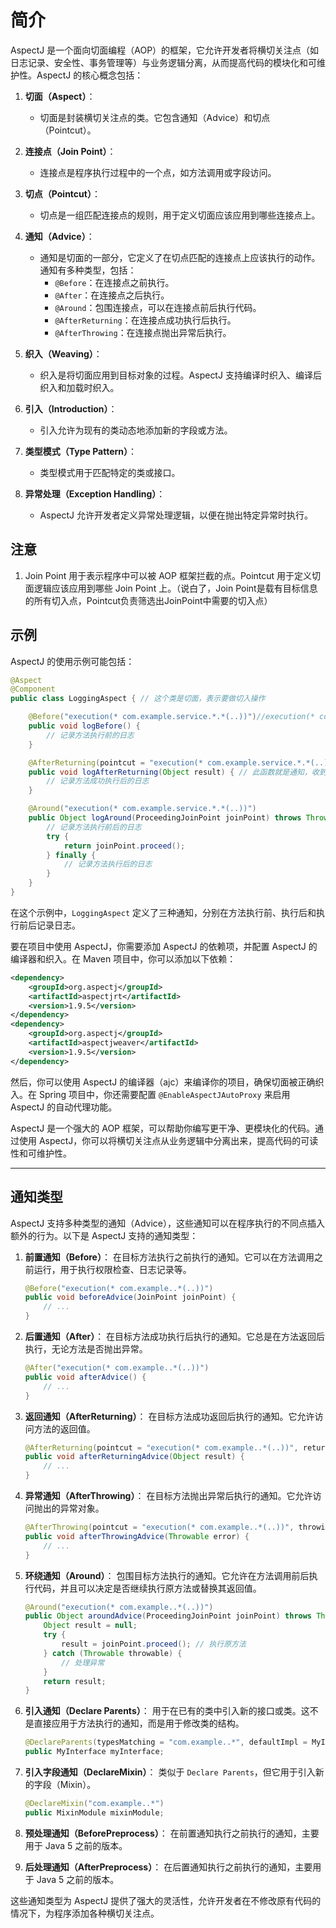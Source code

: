 # 简介

AspectJ 是一个面向切面编程（AOP）的框架，它允许开发者将横切关注点（如日志记录、安全性、事务管理等）与业务逻辑分离，从而提高代码的模块化和可维护性。AspectJ 的核心概念包括：

1. **切面（Aspect）**：
   - 切面是封装横切关注点的类。它包含通知（Advice）和切点（Pointcut）。

2. **连接点（Join Point）**：
   - 连接点是程序执行过程中的一个点，如方法调用或字段访问。

3. **切点（Pointcut）**：
   - 切点是一组匹配连接点的规则，用于定义切面应该应用到哪些连接点上。

4. **通知（Advice）**：
   - 通知是切面的一部分，它定义了在切点匹配的连接点上应该执行的动作。通知有多种类型，包括：
     - `@Before`：在连接点之前执行。
     - `@After`：在连接点之后执行。
     - `@Around`：包围连接点，可以在连接点前后执行代码。
     - `@AfterReturning`：在连接点成功执行后执行。
     - `@AfterThrowing`：在连接点抛出异常后执行。

5. **织入（Weaving）**：
   - 织入是将切面应用到目标对象的过程。AspectJ 支持编译时织入、编译后织入和加载时织入。

6. **引入（Introduction）**：
   - 引入允许为现有的类动态地添加新的字段或方法。

7. **类型模式（Type Pattern）**：
   - 类型模式用于匹配特定的类或接口。

8. **异常处理（Exception Handling）**：
   - AspectJ 允许开发者定义异常处理逻辑，以便在抛出特定异常时执行。

## 注意

1. Join Point 用于表示程序中可以被 AOP 框架拦截的点。Pointcut 用于定义切面逻辑应该应用到哪些 Join Point 上。（说白了，Join Point是载有目标信息的所有切入点，Pointcut负责筛选出JoinPoint中需要的切入点）

## 示例

AspectJ 的使用示例可能包括：

```java
@Aspect
@Component
public class LoggingAspect { // 这个类是切面，表示要做切入操作

    @Before("execution(* com.example.service.*.*(..))")//execution(* com.example.service.*.*(..)) 目标切点，通过方法签名匹配到具体的切入点（pointcut），可以是函数、类、变量等等
    public void logBefore() {
        // 记录方法执行前的日志
    }

    @AfterReturning(pointcut = "execution(* com.example.service.*.*(..))", returning = "result")
    public void logAfterReturning(Object result) { // 此函数就是通知，收到切入点触发的通知并进行逻辑操作
        // 记录方法成功执行后的日志
    }

    @Around("execution(* com.example.service.*.*(..))")
    public Object logAround(ProceedingJoinPoint joinPoint) throws Throwable {
        // 记录方法执行前后的日志
        try {
            return joinPoint.proceed();
        } finally {
            // 记录方法执行后的日志
        }
    }
}
```

在这个示例中，`LoggingAspect` 定义了三种通知，分别在方法执行前、执行后和执行前后记录日志。

要在项目中使用 AspectJ，你需要添加 AspectJ 的依赖项，并配置 AspectJ 的编译器和织入。在 Maven 项目中，你可以添加以下依赖：

```xml
<dependency>
    <groupId>org.aspectj</groupId>
    <artifactId>aspectjrt</artifactId>
    <version>1.9.5</version>
</dependency>
<dependency>
    <groupId>org.aspectj</groupId>
    <artifactId>aspectjweaver</artifactId>
    <version>1.9.5</version>
</dependency>
```

然后，你可以使用 AspectJ 的编译器（ajc）来编译你的项目，确保切面被正确织入。在 Spring 项目中，你还需要配置 `@EnableAspectJAutoProxy` 来启用 AspectJ 的自动代理功能。

AspectJ 是一个强大的 AOP 框架，可以帮助你编写更干净、更模块化的代码。通过使用 AspectJ，你可以将横切关注点从业务逻辑中分离出来，提高代码的可读性和可维护性。

---

## 通知类型

AspectJ 支持多种类型的通知（Advice），这些通知可以在程序执行的不同点插入额外的行为。以下是 AspectJ 支持的通知类型：

1. **前置通知（Before）**：
   在目标方法执行之前执行的通知。它可以在方法调用之前运行，用于执行权限检查、日志记录等。

   ```java
   @Before("execution(* com.example..*(..))")
   public void beforeAdvice(JoinPoint joinPoint) {
       // ...
   }
   ```

2. **后置通知（After）**：
   在目标方法成功执行后执行的通知。它总是在方法返回后执行，无论方法是否抛出异常。

   ```java
   @After("execution(* com.example..*(..))")
   public void afterAdvice() {
       // ...
   }
   ```

3. **返回通知（AfterReturning）**：
   在目标方法成功返回后执行的通知。它允许访问方法的返回值。

   ```java
   @AfterReturning(pointcut = "execution(* com.example..*(..))", returning = "result")
   public void afterReturningAdvice(Object result) {
       // ...
   }
   ```

4. **异常通知（AfterThrowing）**：
   在目标方法抛出异常后执行的通知。它允许访问抛出的异常对象。

   ```java
   @AfterThrowing(pointcut = "execution(* com.example..*(..))", throwing = "error")
   public void afterThrowingAdvice(Throwable error) {
       // ...
   }
   ```

5. **环绕通知（Around）**：
   包围目标方法执行的通知。它允许在方法调用前后执行代码，并且可以决定是否继续执行原方法或替换其返回值。

   ```java
   @Around("execution(* com.example..*(..))")
   public Object aroundAdvice(ProceedingJoinPoint joinPoint) throws Throwable {
       Object result = null;
       try {
           result = joinPoint.proceed(); // 执行原方法
       } catch (Throwable throwable) {
           // 处理异常
       }
       return result;
   }
   ```

6. **引入通知（Declare Parents）**：
   用于在已有的类中引入新的接口或类。这不是直接应用于方法执行的通知，而是用于修改类的结构。

   ```java
   @DeclareParents(typesMatching = "com.example..*", defaultImpl = MyInterfaceImpl.class)
   public MyInterface myInterface;
   ```

7. **引入字段通知（DeclareMixin）**：
   类似于 `Declare Parents`，但它用于引入新的字段（Mixin）。

   ```java
   @DeclareMixin("com.example..*")
   public MixinModule mixinModule;
   ```

8. **预处理通知（BeforePreprocess）**：
   在前置通知执行之前执行的通知，主要用于 Java 5 之前的版本。

9. **后处理通知（AfterPreprocess）**：
   在后置通知执行之前执行的通知，主要用于 Java 5 之前的版本。

这些通知类型为 AspectJ 提供了强大的灵活性，允许开发者在不修改原有代码的情况下，为程序添加各种横切关注点。
